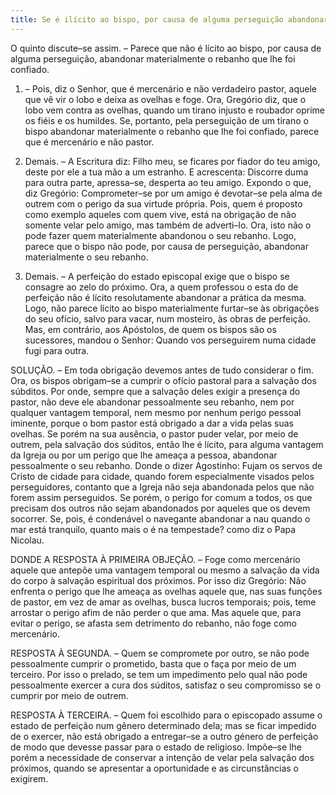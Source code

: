 ```yaml
---
title: Se é ilícito ao bispo, por causa de alguma perseguição abandonar materialmente o rebanho que lhe foi confiado
---
```


O quinto discute–se assim. – Parece que não é lícito ao bispo, por causa de alguma perseguição, abandonar materialmente o rebanho que lhe foi confiado.  

1. – Pois, diz o Senhor, que é mercenário e não verdadeiro pastor, aquele que vê vir o lobo e deixa as ovelhas e foge. Ora, Gregório diz, que o lobo vem contra as ovelhas, quando um tirano injusto e roubador oprime os fiéis e os humildes. Se, portanto, pela perseguição de um tirano o bispo abandonar materialmente o rebanho que lhe foi confiado, parece que é mercenário e não pastor. 

2. Demais. – A Escritura diz: Filho meu, se ficares por fiador do teu amigo, deste por ele a tua mão a um estranho. E acrescenta: Discorre duma para outra parte, apressa–se, desperta ao teu amigo. Expondo o que, diz Gregório: Comprometer–se por um amigo é devotar–se pela alma de outrem com o perigo da sua virtude própria. Pois, quem é proposto como exemplo aqueles com quem vive, está na obrigação de não somente velar pelo amigo, mas também de adverti–lo. Ora, isto não o pode fazer quem materialmente abandonou o seu rebanho. Logo, parece que o bispo não pode, por causa de perseguição, abandonar materialmente o seu rebanho.  

3. Demais. – A perfeição do estado episcopal exige que o bispo se consagre ao zelo do próximo. Ora, a quem professou o esta do de perfeição não é lícito resolutamente abandonar a prática da mesma. Logo, não parece lícito ao bispo materialmente furtar–se às obrigações do seu ofício, salvo para vacar, num mosteiro, às obras de perfeição.  Mas, em contrário, aos Apóstolos, de quem os bispos são os sucessores, mandou o Senhor: Quando vos perseguirem numa cidade fugi para outra.  

SOLUÇÃO. – Em toda obrigação devemos antes de tudo considerar o fim. Ora, os bispos obrigam–se a cumprir o ofício pastoral para a salvação dos súbditos. Por onde, sempre que a salvação deles exigir a presença do pastor, não deve ele abandonar pessoalmente seu rebanho, nem por qualquer vantagem temporal, nem mesmo por nenhum perigo pessoal iminente, porque o bom pastor está obrigado a dar a vida pelas suas ovelhas. Se porém na sua ausência, o pastor puder velar, por meio de outrem, pela salvação dos súditos, então lhe é lícito, para alguma vantagem da Igreja ou por um perigo que lhe ameaça a pessoa, abandonar pessoalmente o seu rebanho. Donde o dizer Agostinho: Fujam os servos de Cristo de cidade para cidade, quando forem especialmente visados pelos perseguidores, contanto que a Igreja não seja abandonada pelos que não forem assim perseguidos. Se porém, o perigo for comum a todos, os que precisam dos outros não sejam abandonados por aqueles que os devem socorrer. Se, pois, é condenável o navegante abandonar a nau quando o mar está tranquilo, quanto mais o é na tempestade? como diz o Papa Nicolau.  

DONDE A RESPOSTA À PRIMEIRA OBJEÇÃO. – Foge como mercenário aquele que antepõe uma vantagem temporal ou mesmo a salvação da vida do corpo à salvação espiritual dos próximos. Por isso diz Gregório: Não enfrenta o perigo que lhe ameaça as ovelhas aquele que, nas suas funções de pastor, em vez de amar as ovelhas, busca lucros temporais; pois, teme arrostar o perigo afim de não perder o que ama. Mas aquele que, para evitar o perigo, se afasta sem detrimento do rebanho, não foge como mercenário.  

RESPOSTA À SEGUNDA. – Quem se compromete por outro, se não pode pessoalmente cumprir o prometido, basta que o faça por meio de um terceiro. Por isso o prelado, se tem um impedimento pelo qual não pode pessoalmente exercer a cura dos súditos, satisfaz o seu compromisso se o cumprir por meio de outrem.  

RESPOSTA À TERCEIRA. – Quem foi escolhido para o episcopado assume o estado de perfeição num gênero determinado dela; mas se ficar impedido de o exercer, não está obrigado a entregar–se a outro género de perfeição de modo que devesse passar para o estado de religioso. Impõe–se lhe porém a necessidade de conservar a intenção de velar pela salvação dos próximos, quando se apresentar a oportunidade e as circunstâncias o exigirem.